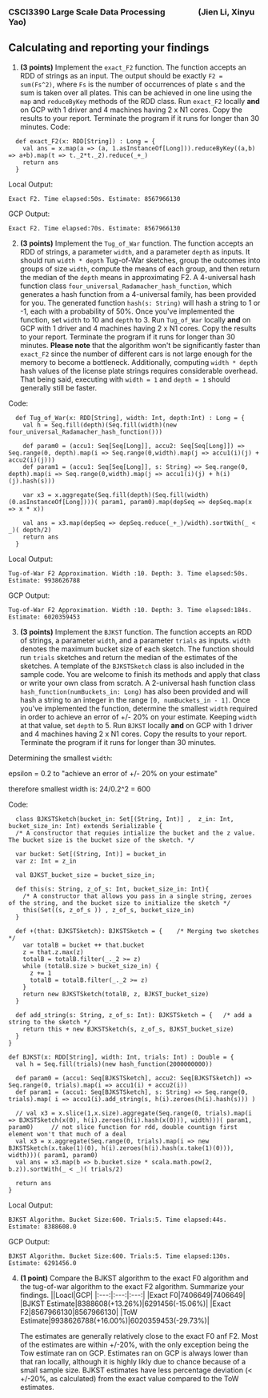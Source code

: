 ### CSCI3390 Large Scale Data Processing  &nbsp; &nbsp; &nbsp; &nbsp; &nbsp; &nbsp; &nbsp; &nbsp; (Jien Li, Xinyu Yao)

## Calculating and reporting your findings
1. **(3 points)** Implement the `exact_F2` function. The function accepts an RDD of strings as an input. The output should be exactly `F2 = sum(Fs^2)`, where `Fs` is the number of occurrences of plate `s` and the sum is taken over all plates. This can be achieved in one line using the `map` and `reduceByKey` methods of the RDD class. Run `exact_F2` locally **and** on GCP with 1 driver and 4 machines having 2 x N1 cores. Copy the results to your report. Terminate the program if it runs for longer than 30 minutes.
  Code:
  ```
    def exact_F2(x: RDD[String]) : Long = {
      val ans = x.map(a => (a, 1.asInstanceOf[Long])).reduceByKey((a,b) => a+b).map(t => t._2*t._2).reduce(_+_)
      return ans
    }
  ```
  Local Output:
  ```
  Exact F2. Time elapsed:50s. Estimate: 8567966130
  ```
  GCP Output:
  ```
  Exact F2. Time elapsed:70s. Estimate: 8567966130
  ```


2. **(3 points)** Implement the `Tug_of_War` function. The function accepts an RDD of strings, a parameter `width`, and a parameter `depth` as inputs. It should run `width * depth` Tug-of-War sketches, group the outcomes into groups of size `width`, compute the means of each group, and then return the median of the `depth` means in approximating F2. A 4-universal hash function class `four_universal_Radamacher_hash_function`, which generates a hash function from a 4-universal family, has been provided for you. The generated function `hash(s: String)` will hash a string to 1 or -1, each with a probability of 50%. Once you've implemented the function, set `width` to 10 and `depth` to 3. Run `Tug_of_War` locally **and** on GCP with 1 driver and 4 machines having 2 x N1 cores. Copy the results to your report. Terminate the program if it runs for longer than 30 minutes. **Please note** that the algorithm won't be significantly faster than `exact_F2` since the number of different cars is not large enough for the memory to become a bottleneck. Additionally, computing `width * depth` hash values of the license plate strings requires considerable overhead. That being said, executing with `width = 1` and `depth = 1` should generally still be faster.

  Code:
  ```
    def Tug_of_War(x: RDD[String], width: Int, depth:Int) : Long = {
      val h = Seq.fill(depth)(Seq.fill(width)(new four_universal_Radamacher_hash_function()))

      def param0 = (accu1: Seq[Seq[Long]], accu2: Seq[Seq[Long]]) => Seq.range(0, depth).map(i => Seq.range(0,width).map(j => accu1(i)(j) + accu2(i)(j)))
      def param1 = (accu1: Seq[Seq[Long]], s: String) => Seq.range(0, depth).map(i => Seq.range(0,width).map(j => accu1(i)(j) + h(i)(j).hash(s)))

      var x3 = x.aggregate(Seq.fill(depth)(Seq.fill(width)(0.asInstanceOf[Long])))( param1, param0).map(depSeq => depSeq.map(x => x * x))

      val ans = x3.map(depSeq => depSeq.reduce(_+_)/width).sortWith(_ < _)( depth/2)
      return ans
    }
  ```
  
  Local Output:
  ```
  Tug-of-War F2 Approximation. Width :10. Depth: 3. Time elapsed:50s. Estimate: 9938626788
  ```
  
  GCP Output:
  ```
  Tug-of-War F2 Approximation. Width :10. Depth: 3. Time elapsed:184s. Estimate: 6020359453
  ```


3. **(3 points)** Implement the `BJKST` function. The function accepts an RDD of strings, a parameter `width`, and a parameter `trials` as inputs. `width` denotes the maximum bucket size of each sketch. The function should run `trials` sketches and return the median of the estimates of the sketches. A template of the `BJKSTSketch` class is also included in the sample code. You are welcome to finish its methods and apply that class or write your own class from scratch. A 2-universal hash function class `hash_function(numBuckets_in: Long)` has also been provided and will hash a string to an integer in the range `[0, numBuckets_in - 1]`. Once you've implemented the function, determine the smallest `width` required in order to achieve an error of +/- 20% on your estimate. Keeping `width` at that value, set `depth` to 5. Run `BJKST` locally **and** on GCP with 1 driver and 4 machines having 2 x N1 cores. Copy the results to your report. Terminate the program if it runs for longer than 30 minutes.
  
  Determining the smallest `width`:
  
  epsilon = 0.2 to "achieve an error of +/- 20% on your estimate"
  
  therefore smallest width is: 24/0.2^2 = 600
  
  Code:
  ```
    class BJKSTSketch(bucket_in: Set[(String, Int)] ,  z_in: Int, bucket_size_in: Int) extends Serializable {
    /* A constructor that requies intialize the bucket and the z value. The bucket size is the bucket size of the sketch. */

    var bucket: Set[(String, Int)] = bucket_in
    var z: Int = z_in

    val BJKST_bucket_size = bucket_size_in;

    def this(s: String, z_of_s: Int, bucket_size_in: Int){
      /* A constructor that allows you pass in a single string, zeroes of the string, and the bucket size to initialize the sketch */
      this(Set((s, z_of_s )) , z_of_s, bucket_size_in)
    }

    def +(that: BJKSTSketch): BJKSTSketch = {    /* Merging two sketches */
      var totalB = bucket ++ that.bucket
      z = that.z.max(z)
      totalB = totalB.filter(_._2 >= z)
      while (totalB.size > bucket_size_in) {
        z += 1
        totalB = totalB.filter(_._2 >= z)
      }
      return new BJKSTSketch(totalB, z, BJKST_bucket_size)
    }

    def add_string(s: String, z_of_s: Int): BJKSTSketch = {   /* add a string to the sketch */
      return this + new BJKSTSketch(s, z_of_s, BJKST_bucket_size)
    }
  }
  
  def BJKST(x: RDD[String], width: Int, trials: Int) : Double = {
    val h = Seq.fill(trials)(new hash_function(2000000000))

    def param0 = (accu1: Seq[BJKSTSketch], accu2: Seq[BJKSTSketch]) => Seq.range(0, trials).map(i => accu1(i) + accu2(i))
    def param1 = (accu1: Seq[BJKSTSketch], s: String) => Seq.range(0, trials).map( i => accu1(i).add_string(s, h(i).zeroes(h(i).hash(s))) )

    // val x3 = x.slice(1,x.size).aggregate(Seq.range(0, trials).map(i => BJKSTSketch(x(0), h(i).zeroes(h(i).hash(x(0))), width)))( param1, param0)     // not slice function for rdd, double countign first element won't that much of a deal
    val x3 = x.aggregate(Seq.range(0, trials).map(i => new BJKSTSketch(x.take(1)(0), h(i).zeroes(h(i).hash(x.take(1)(0))), width)))( param1, param0)
    val ans = x3.map(b => b.bucket.size * scala.math.pow(2, b.z)).sortWith(_ < _)( trials/2)

    return ans
  }
  ```
  
  Local Output:
  ```
  BJKST Algorithm. Bucket Size:600. Trials:5. Time elapsed:44s. Estimate: 8388608.0
  ```
  
  GCP Output:
  ```
  BJKST Algorithm. Bucket Size:600. Trials:5. Time elapsed:130s. Estimate: 6291456.0
  ```


4. **(1 point)** Compare the BJKST algorithm to the exact F0 algorithm and the tug-of-war algorithm to the exact F2 algorithm. Summarize your findings.
    ||Loacl|GCP|
    |:---:|:---:|:---:|
    |Exact F0|7406649|7406649|
    |BJKST Estimate|8388608(+13.26%)|6291456(-15.06%)|
    |Exact F2|8567966130|8567966130|
    |ToW Estimate|9938626788(+16.00%)|6020359453(-29.73%)|
    
    The estimates are generally relatively close to the exact F0 anf F2. Most of the estimates are within +/-20%, with the only exception being the Tow estimate ran on GCP. Estimates ran on GCP is always lower than that ran locally, although it is highly likly due to chance because of a small sample size. BJKST estimates have less percentage deviation (< +/-20%, as calculated) from the exact value compared to the ToW estimates.
   
